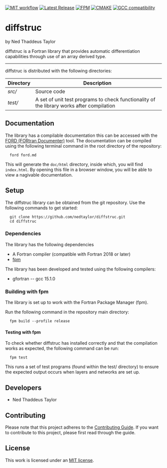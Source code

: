 [![MIT workflow](https://img.shields.io/badge/License-MIT-yellow.svg)](https://opensource.org/license/mit/ "View MIT license")
[![Latest Release](https://img.shields.io/github/v/release/nedtaylor/diffstruc?sort=semver)](https://github.com/nedtaylor/diffstruc/releases "View on GitHub")
[![FPM](https://img.shields.io/badge/fpm-0.12.0-purple)](https://github.com/fortran-lang/fpm "View Fortran Package Manager")
[![CMAKE](https://img.shields.io/badge/cmake-3.17.5-red)](https://github.com/Kitware/CMake/releases/tag/v3.17.5 "View cmake")
[![GCC compatibility](https://img.shields.io/badge/gcc-15.1.0-green)](https://gcc.gnu.org/gcc-15/ "View GCC")

# diffstruc

by Ned Thaddeus Taylor

diffstruc is a Fortran library that provides automatic differentiation capabilities through use of an array derived type.

---

diffstruc is distributed with the following directories:

| Directory | Description |
|---|---|
|  _src/_ |      Source code  |
|  _test/_  |    A set of unit test programs to check functionality of the library works after compilation |


Documentation
-----

The library has a compilable documentation this can be accessed with the [FORD (FORtran Documenter)](https://forddocs.readthedocs.io/en/stable/) tool.
The documentation can be compiled using the following terminal command in the root directory of the repository:

```
  ford ford.md
```

This will generate the `doc/html` directory, inside which, you will find `index.html`.
By opening this file in a browser window, you will be able to view a nagivable documentation.


Setup
-----

The diffstruc library can be obtained from the git repository.
Use the following commands to get started:

```
  git clone https://github.com/nedtaylor/diffstruc.git
  cd diffstruc
```


### Dependencies

The library has the following dependencies
- A Fortran compiler (compatible with Fortran 2018 or later)
- [fpm](https://github.com/fortran-lang/fpm)

The library has been developed and tested using the following compilers:
- gfortran -- gcc 15.1.0


### Building with fpm

The library is set up to work with the Fortran Package Manager (fpm).

Run the following command in the repository main directory:
```
  fpm build --profile release
```

#### Testing with fpm

To check whether diffstruc has installed correctly and that the compilation works as expected, the following command can be run:
```
  fpm test
```

This runs a set of test programs (found within the test/ directory) to ensure the expected output occurs when layers and networks are set up.


Developers
----------
- Ned Thaddeus Taylor

Contributing
------------

Please note that this project adheres to the [Contributing Guide](CONTRIBUTING.md). If you want to contribute to this project, please first read through the guide.


License
-------
This work is licensed under an [MIT license](https://opensource.org/license/mit/).
